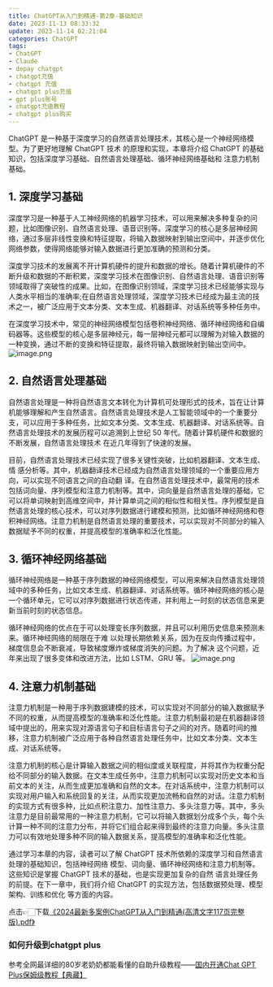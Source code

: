 ```yaml
---
title: ChatGPT从入门到精通-第2章-基础知识
date: 2023-11-13 08:33:32
update: 2023-11-14 02:21:04
categories: ChatGPT
tags: 
- ChatGPT 
- Claude
- depay chatgpt
- chatgpt充值
- chatgpt 充值
- chatgpt plus充值
- gpt plus账号
- chatgpt充值教程
- chatgpt plus购买
---
```


ChatGPT 是一种基于深度学习的自然语言处理技术，其核心是一个神经网络模型。为了更好地理解 ChatGPT 技术 的原理和实现，本章将介绍 ChatGPT 的基础知识，包括深度学习基础、自然语言处理基础、循环神经网络基础和 注意力机制基础。
 
 ## 1. 深度学习基础
深度学习是一种基于人工神经网络的机器学习技术，可以用来解决多种复杂的问题，比如图像识别、自然语言处理、语音识别等。深度学习的核心是多层神经网络，通过多层非线性变换和特征提取，将输入数据映射到输出空间中，并逐步优化网络参数，使得网络能够对输入数据进行更加准确的预测和分类。

深度学习技术的发展离不开计算机硬件的提升和数据的增⻓。随着计算机硬件的不断升级和数据的不断积累，深度学习技术在图像识别、自然语言处理、语音识别等领域取得了突破性的成果。比如，在图像识别领域，深度学习技术已经能够实现与人类水平相当的准确率;在自然语言处理领域，深度学习技术已经成为最主流的技术之一，被广泛应用于文本分类、文本生成、机器翻译、对话系统等多种任务中。

在深度学习技术中，常⻅的神经网络模型包括卷积神经网络、循环神经网络和自编码器等。这些模型的核心是多层神经元，每一层神经元都可以理解为对输入数据的一种变换，通过不断的变换和特征提取，最终将输入数据映射到输出空间中。
![image.png](./images/chatgpt-rumen-02-001.png)

## 2. 自然语言处理基础
自然语言处理是一种将自然语言文本转化为计算机可处理形式的技术，旨在让计算机能够理解和产生自然语言。自然语言处理技术是人工智能领域中的一个重要分支，可以应用于多种任务，比如文本分类、文本生成、机器翻译、对话系统等。自然语言处理技术的发展历程可以追溯到上世纪 50 年代。随着计算机硬件和数据的不断发展，自然语言处理技术 在近几年得到了快速的发展。

目前，自然语言处理技术已经实现了很多关键性突破，比如机器翻译、文本生成、情 感分析等。其中，机器翻译技术已经成为自然语言处理领域的一个重要应用方向，可以实现不同语言之间的自动翻 译。在自然语言处理技术中，最常用的技术包括词向量、序列模型和注意力机制等。其中，词向量是自然语言处理的基础，它可以将单词映射到高维空间中，并计算单词之间的相似性和相关性。序列模型是自然语言处理的核心技术，可以对序列数据进行建模和预测，比如循环神经网络和卷积神经网络。注意力机制是自然语言处理的重要技术，可以实现对不同部分的输入数据赋予不同的权重，并提高模型的准确率和泛化性能。

## 3. 循环神经网络基础
循环神经网络是一种基于序列数据的神经网络模型，可以用来解决自然语言处理领域中的多种任务，比如文本生成、机器翻译、对话系统等。循环神经网络的核心是一个循环单元，它可以对序列数据进行状态传递，并利用上一时刻的状态信息来更新当前时刻的状态信息。

循环神经网络的优点在于可以处理变⻓序列数据，并且可以利用历史信息来预测未来。循环神经网络的局限在于难 以处理⻓期依赖关系，因为在反向传播过程中，梯度信息会不断衰减，导致梯度爆炸或梯度消失的问题。为了解决 这个问题，近年来出现了很多变体和改进方法，比如 LSTM、GRU 等。
![image.png](./images/chatgpt-rumen-02-002.png)

## 4. 注意力机制基础
注意力机制是一种用于序列数据建模的技术，可以实现对不同部分的输入数据赋予不同的权重，从而提高模型的准确率和泛化性能。注意力机制最初是在机器翻译领域中提出的，用来实现对源语言句子和目标语言句子之间的对⻬。随着时间的推移，注意力机制被广泛应用于各种自然语言处理任务中，比如文本分类、文本生成、对话系统等。

注意力机制的核心是计算输入数据之间的相似度或关联程度，并将其作为权重分配给不同部分的输入数据。在文本生成任务中，注意力机制可以实现对历史文本和当前文本的关注，从而生成更加准确和自然的文本。在对话系统中，注意力机制可以实现对用户输入和系统回复的关注，从而实现更加流畅和自然的对话。注意力机制的实现方式有很多种，比如点积注意力、加性注意力、多头注意力等。其中，多头注意力是目前最常用的一种注意力机制，它可以将输入数据划分成多个头，每个头计算一种不同的注意力分布，并将它们组合起来得到最终的注意力向量。多头注意力可以有效地处理多种不同的输入数据关系，提高模型的准确率和泛化性能。

通过学习本章的内容，读者可以了解 ChatGPT 技术所依赖的深度学习和自然语言处理的基础知识，包括神经网络 模型、词向量、循环神经网络和注意力机制等。这些知识是掌握 ChatGPT 技术的基础，也是实现更加复杂的自然 语言处理任务的前提。在下一章中，我们将介绍 ChatGPT 的实现方法，包括数据预处理、模型架构、训练和优化 等方面的内容。
>

点击👉🏻下载[《2024最新多案例ChatGPT从入门到精通(高清文字117页完整版).pdf》](https://chatgpt-plus.github.io/downloads.html)


### 如何升级到chatgpt plus
参考全网最详细的80岁老奶奶都能看懂的自助升级教程——[国内开通Chat GPT Plus保姆级教程【典藏】](https://chatgpt-plus.github.io)
